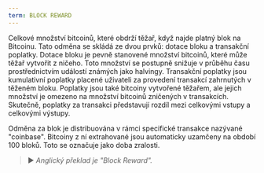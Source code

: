 ```yaml
---
term: BLOCK REWARD
---
```


Celkové množství bitcoinů, které obdrží těžař, když najde platný blok na Bitcoinu. Tato odměna se skládá ze dvou prvků: dotace bloku a transakční poplatky. Dotace bloku je pevně stanovené množství bitcoinů, které může těžař vytvořit z ničeho. Toto množství se postupně snižuje v průběhu času prostřednictvím událostí známých jako halvingy. Transakční poplatky jsou kumulativní poplatky placené uživateli za provedení transakcí zahrnutých v těženém bloku. Poplatky jsou také bitcoiny vytvořené těžařem, ale jejich množství je omezeno na množství bitcoinů zničených v transakcích. Skutečně, poplatky za transakci představují rozdíl mezi celkovými vstupy a celkovými výstupy.

Odměna za blok je distribuována v rámci specifické transakce nazývané "coinbase". Bitcoiny z ní extrahované jsou automaticky uzamčeny na období 100 bloků. Toto se označuje jako doba zralosti.

> ► *Anglický překlad je "Block Reward".*